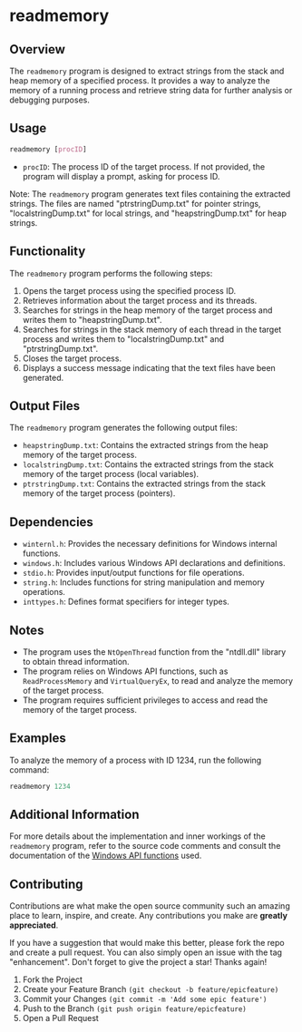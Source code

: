 # readmemory

## Overview

The `readmemory` program is designed to extract strings from the stack and heap memory of a specified process. It provides a way to analyze the memory of a running process and retrieve string data for further analysis or debugging purposes.

## Usage

```css
readmemory [procID]
```

* `procID`: The process ID of the target process. If not provided, the program will display a prompt, asking for process ID.

Note: The `readmemory` program generates text files containing the extracted strings. The files are named "ptrstringDump.txt" for pointer strings, "localstringDump.txt" for local strings, and "heapstringDump.txt" for heap strings.

## Functionality

The `readmemory` program performs the following steps:

1. Opens the target process using the specified process ID.
2. Retrieves information about the target process and its threads.
3. Searches for strings in the heap memory of the target process and writes them to "heapstringDump.txt".
4. Searches for strings in the stack memory of each thread in the target process and writes them to "localstringDump.txt" and "ptrstringDump.txt".
5. Closes the target process.
6. Displays a success message indicating that the text files have been generated.

## Output Files

The `readmemory` program generates the following output files:

* `heapstringDump.txt`: Contains the extracted strings from the heap memory of the target process.
* `localstringDump.txt`: Contains the extracted strings from the stack memory of the target process (local variables).
* `ptrstringDump.txt`: Contains the extracted strings from the stack memory of the target process (pointers).

## Dependencies

* `winternl.h`: Provides the necessary definitions for Windows internal functions.
* `windows.h`: Includes various Windows API declarations and definitions.
* `stdio.h`: Provides input/output functions for file operations.
* `string.h`: Includes functions for string manipulation and memory operations.
* `inttypes.h`: Defines format specifiers for integer types.

## Notes

* The program uses the `NtOpenThread` function from the "ntdll.dll" library to obtain thread information.
* The program relies on Windows API functions, such as `ReadProcessMemory` and `VirtualQueryEx`, to read and analyze the memory of the target process.
* The program requires sufficient privileges to access and read the memory of the target process.

## Examples

To analyze the memory of a process with ID 1234, run the following command:

```c
readmemory 1234
```

## Additional Information

For more details about the implementation and inner workings of the `readmemory` program, refer to the source code comments and consult the documentation of the [Windows API functions](https://learn.microsoft.com/en-us/windows/win32/apiindex/windows-api-list) used.

## **Contributing**

Contributions are what make the open source community such an amazing place to learn, inspire, and create. Any contributions you make are **greatly appreciated**.

If you have a suggestion that would make this better, please fork the repo and create a pull request. You can also simply open an issue with the tag "enhancement". Don't forget to give the project a star! Thanks again!

1. Fork the Project
2. Create your Feature Branch `(git checkout -b feature/epicfeature)`
3. Commit your Changes `(git commit -m 'Add some epic feature')`
4. Push to the Branch `(git push origin feature/epicfeature)`
5. Open a Pull Request
